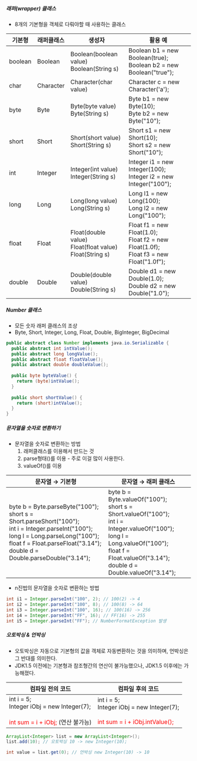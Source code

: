 ##### 래퍼(wrapper) 클래스

- 8개의 기본형을 객체로 다뤄야할 때 사용하는 클래스

| 기본형  | 래퍼클래스 | 생성자                                                       | 활용 예                                                      |
| ------- | ---------- | ------------------------------------------------------------ | ------------------------------------------------------------ |
| boolean | Boolean    | Boolean(boolean value)<br />Boolean(String s)                | Boolean b1 = new Boolean(true);<br />Boolean b2 = new Boolean("true"); |
| char    | Character  | Character(char value)                                        | Character c = new Character('a');                            |
| byte    | Byte       | Byte(byte value)<br />Byte(String s)                         | Byte b1 = new Byte(10);<br />Byte b2 = new Byte("10");       |
| short   | Short      | Short(short value)<br />Short(String s)                      | Short s1 = new Short(10);<br />Short s2 = new Short("10");   |
| int     | Integer    | Integer(int value)<br />Integer(String s)                    | Integer i1 = new Integer(100);<br />Integer i2 = new Integer("100"); |
| long    | Long       | Long(long value)<br />Long(String s)                         | Long l1 = new Long(100);<br />Long l2 = new Long("100");     |
| float   | Float      | Float(double value)<br />Float(float value)<br />Float(String s) | Float f1 = new Float(1.0);<br />Float f2 = new Float(1.0f);<br />Float f3 = new Float("1.0f"); |
| double  | Double     | Double(double value)<br />Double(String s)                   | Double d1 = new Double(1.0);<br />Double d2 = new Double("1.0"); |

##### Number 클래스

- 모든 숫자 래퍼 클래스의 조상
-  Byte, Short, Integer, Long, Float, Double, BigInteger, BigDecimal

```java
public abstract class Number implements java.io.Serializable {
  public abstract int intValue();
  public abstract long longValue();
  public abstract float floatValue();
  public abstract double doubleValue();
  
  public byte byteValue() {
    return (byte)intValue();
  }
  
  public short shortValue() {
    return (short)intValue();
  }
}
```

##### 문자열을 숫자로 변환하기

- 문자열을 숫자로 변환하는 방법
  1. 래퍼클래스를 이용해서 만드는 것
  2. parse형태()를 이용 - 주로 이걸 많이 사용한다.
  3. valueOf()를 이용

| 문자열 → 기본형                                              | 문자열 → 래퍼 클래스                                         |
| ------------------------------------------------------------ | ------------------------------------------------------------ |
| byte b = Byte.parseByte("100");<br />short s = Short.parseShort("100");<br />int i = Integer.parseInt("100");<br />long l = Long.parseLong("100");<br />float f = Float.parseFloat("3.14");<br />double d = Double.parseDouble("3.14"); | byte b = Byte.valueOf("100");<br />short s = Short.valueOf("100");<br />int i = Integer.valueOf("100");<br />long l = Long.valueOf("100");<br />float f = Float.valueOf("3.14");<br />double d = Double.valueOf("3.14"); |

- n진법의 문자열을 숫자로 변환하는 방법

```java
int i1 = Integer.parseInt("100", 2); // 100(2) -> 4
int i2 = Integer.parseInt("100", 8); // 100(8) -> 64
int i3 = Integer.parseInt("100", 16); // 100(16) -> 256
int i4 = Integer.parseInt("FF", 16); // FF(16) -> 255
int i5 = Integer.parseInt("FF"); // NumberFormatException 발생
```

##### 오토박싱 & 언박싱

- 오토박싱은 자동으로 기본형의 값을 객체로 자동변환하는 것을 의미하며, 언박싱은 그 반대를 의미한다.
- JDK1.5 이전에는 기본형과 참조형간의 연산이 불가능했으나, JDK1.5 이후에는 가능해졌다.

| 컴파일 전의 코드                                             | 컴파일 후의 코드                                             |
| ------------------------------------------------------------ | ------------------------------------------------------------ |
| int i = 5;<br />Integer iObj = new Integer(7);<br /><br /><span style="color:red">int sum = i + iObj;</span> (연산 불가능) | int i = 5;<br />Integer iObj = new Integer(7);<br /><br /><span style="color:red">int sum = i + iObj.intValue();</span> |

```java
ArrayList<Integer> list = new ArrayList<Integer>();
list.add(10); // 오토박싱 10 -> new Integer(10);

int value = list.get(0); // 언박싱 new Integer(10) -> 10
```
